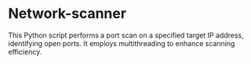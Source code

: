 # Network-scanner
This Python script performs a port scan on a specified target IP address, identifying open ports. It employs multithreading to enhance scanning efficiency.
